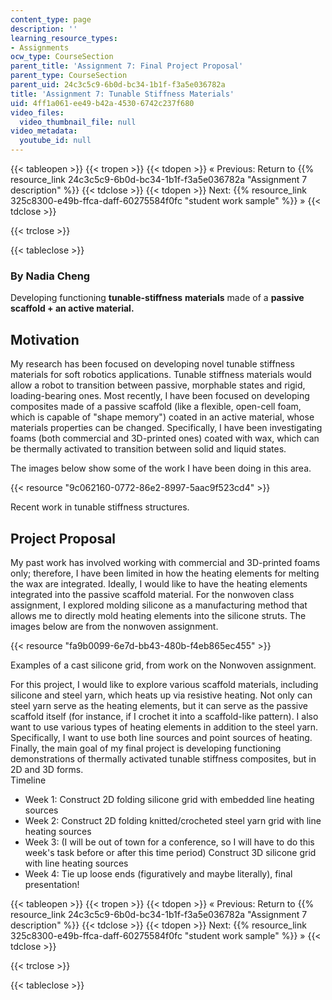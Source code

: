 ```yaml
---
content_type: page
description: ''
learning_resource_types:
- Assignments
ocw_type: CourseSection
parent_title: 'Assignment 7: Final Project Proposal'
parent_type: CourseSection
parent_uid: 24c3c5c9-6b0d-bc34-1b1f-f3a5e036782a
title: 'Assignment 7: Tunable Stiffness Materials'
uid: 4ff1a061-ee49-b42a-4530-6742c237f680
video_files:
  video_thumbnail_file: null
video_metadata:
  youtube_id: null
---
```


{{< tableopen >}}
{{< tropen >}}
{{< tdopen >}}
« Previous: Return to {{% resource_link 24c3c5c9-6b0d-bc34-1b1f-f3a5e036782a "Assignment 7 description" %}}
{{< tdclose >}}
{{< tdopen >}}
Next: {{% resource_link 325c8300-e49b-ffca-daff-60275584f0fc "student work sample" %}} »
{{< tdclose >}}

{{< trclose >}}

{{< tableclose >}}

### By Nadia Cheng

  
Developing functioning **tunable-stiffness** **materials** made of a **passive scaffold + an active material.**

Motivation
----------

My research has been focused on developing novel tunable stiffness materials for soft robotics applications. Tunable stiffness materials would allow a robot to transition between passive, morphable states and rigid, loading-bearing ones. Most recently, I have been focused on developing composites made of a passive scaffold (like a flexible, open-cell foam, which is capable of "shape memory") coated in an active material, whose materials properties can be changed. Specifically, I have been investigating foams (both commercial and 3D-printed ones) coated with wax, which can be thermally activated to transition between solid and liquid states.

The images below show some of the work I have been doing in this area.

{{< resource "9c062160-0772-86e2-8997-5aac9f523cd4" >}}

Recent work in tunable stiffness structures.

Project Proposal
----------------

My past work has involved working with commercial and 3D-printed foams only; therefore, I have been limited in how the heating elements for melting the wax are integrated. Ideally, I would like to have the heating elements integrated into the passive scaffold material. For the nonwoven class assignment, I explored molding silicone as a manufacturing method that allows me to directly mold heating elements into the silicone struts. The images below are from the nonwoven assignment.

{{< resource "fa9b0099-6e7d-bb43-480b-f4eb865ec455" >}}

Examples of a cast silicone grid, from work on the Nonwoven assignment.

For this project, I would like to explore various scaffold materials, including silicone and steel yarn, which heats up via resistive heating. Not only can steel yarn serve as the heating elements, but it can serve as the passive scaffold itself (for instance, if I crochet it into a scaffold-like pattern). I also want to use various types of heating elements in addition to the steel yarn. Specifically, I want to use both line sources and point sources of heating. Finally, the main goal of my final project is developing functioning demonstrations of thermally activated tunable stiffness composites, but in 2D and 3D forms.  
Timeline

*   Week 1: Construct 2D folding silicone grid with embedded line heating sources
*   Week 2: Construct 2D folding knitted/crocheted steel yarn grid with line heating sources
*   Week 3: (I will be out of town for a conference, so I will have to do this week's task before or after this time period) Construct 3D silicone grid with line heating sources
*   Week 4: Tie up loose ends (figuratively and maybe literally), final presentation!

{{< tableopen >}}
{{< tropen >}}
{{< tdopen >}}
« Previous: Return to {{% resource_link 24c3c5c9-6b0d-bc34-1b1f-f3a5e036782a "Assignment 7 description" %}}
{{< tdclose >}}
{{< tdopen >}}
Next: {{% resource_link 325c8300-e49b-ffca-daff-60275584f0fc "student work sample" %}} »
{{< tdclose >}}

{{< trclose >}}

{{< tableclose >}}